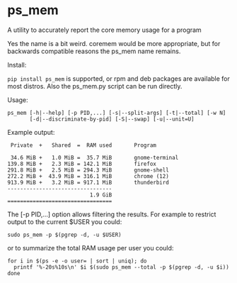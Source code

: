 ps_mem
======

A utility to accurately report the core memory usage for a program

Yes the name is a bit weird. coremem would be more appropriate,
but for backwards compatible reasons the ps_mem name remains.

Install:

`pip install ps_mem` is supported, or rpm and deb packages
are available for most distros.  Also the ps_mem.py script
can be run directly.

Usage:

```
ps_mem [-h|--help] [-p PID,...] [-s|--split-args] [-t|--total] [-w N]
       [-d|--discriminate-by-pid] [-S|--swap] [-u|--unit=U]
```

Example output:

```
 Private  +   Shared  =  RAM used       Program

 34.6 MiB +   1.0 MiB =  35.7 MiB       gnome-terminal
139.8 MiB +   2.3 MiB = 142.1 MiB       firefox
291.8 MiB +   2.5 MiB = 294.3 MiB       gnome-shell
272.2 MiB +  43.9 MiB = 316.1 MiB       chrome (12)
913.9 MiB +   3.2 MiB = 917.1 MiB       thunderbird
---------------------------------
                          1.9 GiB
=================================
```

The [-p PID,...] option allows filtering the results.
For example to restrict output to the current $USER you could:

```
sudo ps_mem -p $(pgrep -d, -u $USER)
```

or to summarize the total RAM usage per user you could:

```
for i in $(ps -e -o user= | sort | uniq); do
  printf '%-20s%10s\n' $i $(sudo ps_mem --total -p $(pgrep -d, -u $i))
done
```
